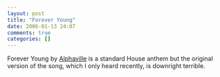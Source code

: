 ```yaml
---
layout: post
title: "Forever Young"
date: 2006-01-13 24:07
comments: true
categories: []
---
```

Forever Young by <a href="http://www.allmusic.com/cg/amg.dll?p=amg&sql=11:wiaxlf3e5cqe">Alphaville</a> is a standard House anthem but the original version of the song, which I only heard recently, is downright terrible.
